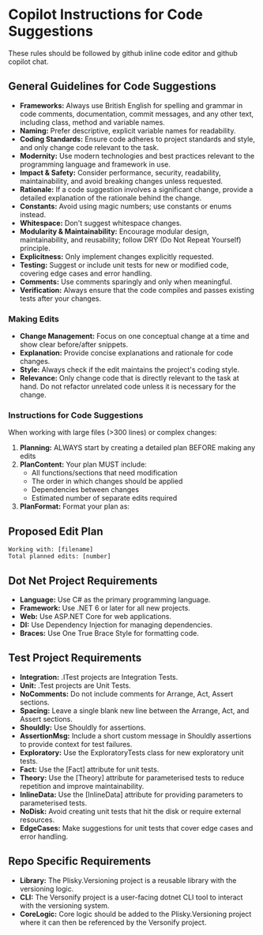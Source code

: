 # Copilot Instructions for Code Suggestions
These rules should be followed by github inline code editor and github copilot chat.

## General Guidelines for Code Suggestions
- **Frameworks:** Always use British English for spelling and grammar in code comments, documentation, commit messages, and any other text, including class, method and variable names.
- **Naming:** Prefer descriptive, explicit variable names for readability.
- **Coding Standards:** Ensure code adheres to project standards and style, and only change code relevant to the task.
- **Modernity:** Use modern technologies and best practices relevant to the programming language and framework in use.
- **Impact & Safety:** Consider performance, security, readability, maintainability, and avoid breaking changes unless requested.
- **Rationale:** If a code suggestion involves a significant change, provide a detailed explanation of the rationale behind the change.
- **Constants:** Avoid using magic numbers; use constants or enums instead.
- **Whitespace:** Don't suggest whitespace changes.
- **Modularity & Maintainability:** Encourage modular design, maintainability, and reusability; follow DRY (Do Not Repeat Yourself) principle.
- **Explicitness:** Only implement changes explicitly requested.
- **Testing:** Suggest or include unit tests for new or modified code, covering edge cases and error handling.
- **Comments:** Use comments sparingly and only when meaningful.
- **Verification:** Always ensure that the code compiles and passes existing tests after your changes.

### Making Edits
- **Change Management:** Focus on one conceptual change at a time and show clear before/after snippets.
- **Explanation:** Provide concise explanations and rationale for code changes.
- **Style:** Always check if the edit maintains the project's coding style.
- **Relevance:** Only change code that is directly relevant to the task at hand. Do not refactor unrelated code unless it is necessary for the change.

###  Instructions for Code Suggestions
When working with large files (>300 lines) or complex changes:
1. **Planning:** ALWAYS start by creating a detailed plan BEFORE making any edits
2. **PlanContent:** Your plan MUST include:
   - All functions/sections that need modification
   - The order in which changes should be applied
   - Dependencies between changes
   - Estimated number of separate edits required
3. **PlanFormat:** Format your plan as:
## Proposed Edit Plan
	Working with: [filename]
	Total planned edits: [number]

## Dot Net Project Requirements
- **Language:** Use C# as the primary programming language.
- **Framework:** Use .NET 6 or later for all new projects.
- **Web:** Use ASP.NET Core for web applications.
- **DI:** Use Dependency Injection for managing dependencies.
- **Braces:** Use One True Brace Style for formatting code.

## Test Project Requirements
- **Integration:** .ITest projects are Integration Tests.
- **Unit:** .Test projects are Unit Tests.
- **NoComments:** Do not include comments for Arrange, Act, Assert sections.
- **Spacing:** Leave a single blank new line between the Arrange, Act, and Assert sections.
- **Shouldly:** Use Shouldly for assertions.
- **AssertionMsg:** Include a short custom message in Shouldly assertions to provide context for test failures.
- **Exploratory:** Use the ExploratoryTests class for new exploratory unit tests.
- **Fact:** Use the [Fact] attribute for unit tests.
- **Theory:** Use the [Theory] attribute for parameterised tests to reduce repetition and improve maintainability.
- **InlineData:** Use the [InlineData] attribute for providing parameters to parameterised tests.
- **NoDisk:** Avoid creating unit tests that hit the disk or require external resources.
- **EdgeCases:** Make suggestions for unit tests that cover edge cases and error handling.

## Repo Specific Requirements
- **Library:** The Plisky.Versioning project is a reusable library with the versioning logic.
- **CLI:** The Versonify project is a user-facing dotnet CLI tool to interact with the versioning system.
- **CoreLogic:** Core logic should be added to the Plisky.Versioning project where it can then be referenced by the Versonify project.